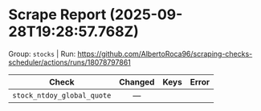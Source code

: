 # Scrape Report (2025-09-28T19:28:57.768Z)

Group: `stocks`  |  Run: https://github.com/AlbertoRoca96/scraping-checks-scheduler/actions/runs/18078797861

| Check | Changed | Keys | Error |
|---|:---:|:--|:--|
| `stock_ntdoy_global_quote` | — |  |  |
